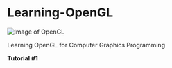 
# Learning-OpenGL
![Image of OpenGL](https://www.opengl.org/img/opengl_logo.png)

Learning OpenGL for Computer Graphics Programming 

**Tutorial #1**
